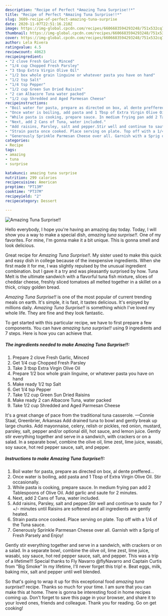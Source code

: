 ```yaml
---
description: "Recipe of Perfect *Amazing Tuna Surprise!!*"
title: "Recipe of Perfect *Amazing Tuna Surprise!!*"
slug: 3609-recipe-of-perfect-amazing-tuna-surprise
date: 2020-11-07T22:51:16.210Z
image: https://img-global.cpcdn.com/recipes/6606683594293248/751x532cq70/amazing-tuna-surprise-recipe-main-photo.jpg
thumbnail: https://img-global.cpcdn.com/recipes/6606683594293248/751x532cq70/amazing-tuna-surprise-recipe-main-photo.jpg
cover: https://img-global.cpcdn.com/recipes/6606683594293248/751x532cq70/amazing-tuna-surprise-recipe-main-photo.jpg
author: Lela Rivera
ratingvalue: 4.5
reviewcount: 40623
recipeingredient:
- "2 clove Fresh Garlic Minced"
- "1/4 cup Chopped Fresh Parsley"
- "3 tbsp Extra Virgin Olive Oil"
- "1/2 box whole grain linguine or whatever pasta you have on hand"
- "1/2 tsp Salt"
- "1/4 tsp Pepper"
- "1/2 cup Green Sun Dried Raisins"
- "2 can Albacore Tuna water packed"
- "1/2 cup Shredded and Aged Parmesan Cheese"
recipeinstructions:
- "Boil water for pasta, prepare as directed on box, al dente preffered..."
- "Once water is boiling, add pasta and 1 Tbsp of Extra Virgin Olive Oil. Stir occasionally."
- "While pasta is cooking, prepare sauce. In medium frying pan add 2 Tablespoons of Olive Oil. Add garlic and saute for 2 minutes."
- "Next, add 2 Cans of Tuna, water included."
- "Add raisins, Parsley, salt and pepper.Stir well and continue to saute for 7 +/- minutes until Raisins are softened and all ingredients are gently heated."
- "Strain pasta once cooked. Place serving on plate. Top off with a 1/4 of the Tuna sauce."
- "Generously Sprinkle Parmesan Cheese over all. Garnish with a Sprig of Fresh Parsely and Enjoy!"
categories:
- Recipe
tags:
- amazing
- tuna
- surprise

katakunci: amazing tuna surprise 
nutrition: 299 calories
recipecuisine: American
preptime: "PT13M"
cooktime: "PT37M"
recipeyield: "2"
recipecategory: Dessert

---
```



![*Amazing Tuna Surprise!!*](https://img-global.cpcdn.com/recipes/6606683594293248/751x532cq70/amazing-tuna-surprise-recipe-main-photo.jpg)

Hello everybody, I hope you're having an amazing day today. Today, I will show you a way to make a special dish, *amazing tuna surprise!!*. One of my favorites. For mine, I'm gonna make it a bit unique. This is gonna smell and look delicious.

Great recipe for *Amazing Tuna Surprise!!*. My sister used to make this quick and easy dish in college because of the inexpensive ingredients. When she first made it for me, I was slightly repulsed by the unusual ingredient combination. but I gave it a try and was pleasantly surprised by how. Tuna Melt is the ultimate sandwich with a flavorful tuna fish mixture, slices of cheddar cheese, freshly sliced tomatoes all melted together in a skillet on a thick, crispy golden bread.

*Amazing Tuna Surprise!!* is one of the most popular of current trending meals on earth. It's simple, it is fast, it tastes delicious. It's enjoyed by millions daily. *Amazing Tuna Surprise!!* is something which I've loved my whole life. They are fine and they look fantastic.


To get started with this particular recipe, we have to first prepare a few components. You can have *amazing tuna surprise!!* using 9 ingredients and 7 steps. Here is how you can achieve that.

<!--inarticleads1-->

##### The ingredients needed to make *Amazing Tuna Surprise!!*:

1. Prepare 2 clove Fresh Garlic, Minced
1. Get 1/4 cup Chopped Fresh Parsley
1. Take 3 tbsp Extra Virgin Olive Oil
1. Prepare 1/2 box whole grain linguine, or whatever pasta you have on hand
1. Make ready 1/2 tsp Salt
1. Get 1/4 tsp Pepper
1. Take 1/2 cup Green Sun Dried Raisins
1. Make ready 2 can Albacore Tuna, water packed
1. Take 1/2 cup Shredded and Aged Parmesan Cheese


It&#39;s a great change of pace from the traditional tuna casserole. —Connie Staal, Greenbrier, Arkansas Add drained tuna to bowl and gently break up large chunks. Add mayonnaise, celery, relish or pickles, red onion, mustard, parsley, salt, pepper and/or optional dill, hot sauce, and lemon juice. Gently stir everything together and serve in a sandwich, with crackers or on a salad. In a separate bowl, combine the olive oil, lime zest, lime juice, wasabi, soy sauce, hot red pepper sauce, salt, and pepper. 

<!--inarticleads2-->

##### Instructions to make *Amazing Tuna Surprise!!*:

1. Boil water for pasta, prepare as directed on box, al dente preffered...
1. Once water is boiling, add pasta and 1 Tbsp of Extra Virgin Olive Oil. Stir occasionally.
1. While pasta is cooking, prepare sauce. In medium frying pan add 2 Tablespoons of Olive Oil. Add garlic and saute for 2 minutes.
1. Next, add 2 Cans of Tuna, water included.
1. Add raisins, Parsley, salt and pepper.Stir well and continue to saute for 7 +/- minutes until Raisins are softened and all ingredients are gently heated.
1. Strain pasta once cooked. Place serving on plate. Top off with a 1/4 of the Tuna sauce.
1. Generously Sprinkle Parmesan Cheese over all. Garnish with a Sprig of Fresh Parsely and Enjoy!


Gently stir everything together and serve in a sandwich, with crackers or on a salad. In a separate bowl, combine the olive oil, lime zest, lime juice, wasabi, soy sauce, hot red pepper sauce, salt, and pepper. This was a trip of a lifetime!!! Special thanks to Fly Navarro @flyNavarro and Captain Curtis from &#34;Big Smoke&#34; In my lifetime, I&#39;ll never forget this trip! e. Beat eggs, milk, baking mix, salt and pepper until well blended. 

So that's going to wrap it up for this exceptional food *amazing tuna surprise!!* recipe. Thanks so much for your time. I am sure that you can make this at home. There is gonna be interesting food in home recipes coming up. Don't forget to save this page in your browser, and share it to your loved ones, friends and colleague. Thank you for reading. Go on get cooking!

